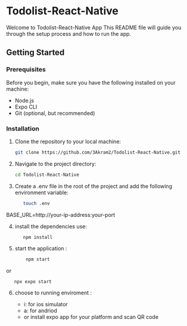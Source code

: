 # Todolist-React-Native
Welcome to Todolist-React-Native App This README file will guide you through the setup process and how to run the app.
## Getting Started

### Prerequisites

Before you begin, make sure you have the following installed on your machine:

- Node.js
- Expo CLI
- Git (optional, but recommended)

### Installation

1. Clone the repository to your local machine:

   ```bash
   git clone https://github.com/3Akram2/Todolist-React-Native.git

2. Navigate to the project directory:
   ```bash
   cd Todolist-React-Native

3. Create a .env file in the root of the project and add the following environment variable:
   ```bash
      touch .env
 BASE_URL=http://your-ip-address:your-port 
 
4. install the dependencies use:
   ```bash
      npm install

5. start the application :
    ```bash
        npm start
  or

       npx expo start


6. choose to running enviroment :
   
    - i: for ios simulator
    - a: for andriod
   - or install expo app for your platform and scan QR code
             
